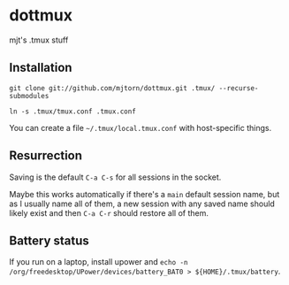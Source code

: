 dottmux
=======

mjt's .tmux stuff

Installation
------------

    git clone git://github.com/mjtorn/dottmux.git .tmux/ --recurse-submodules

    ln -s .tmux/tmux.conf .tmux.conf

You can create a file `~/.tmux/local.tmux.conf` with host-specific things.

Resurrection
------------

Saving is the default `C-a C-s` for all sessions in the socket.

Maybe this works automatically if there's a ``main`` default
session name, but as I usually name all of them, a new session
with any saved name should likely exist and then `C-a C-r`
should restore all of them.

Battery status
--------------

If you run on a laptop, install upower and `echo -n /org/freedesktop/UPower/devices/battery_BAT0 > ${HOME}/.tmux/battery`.

